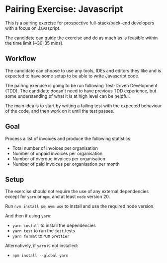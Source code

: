 # Pairing Exercise: Javascript

This is a pairing exercise for prospective full-stack/back-end developers with a focus on Javascript.

The candidate can guide the exercise and do as much as is feasible within the time limit (~30-35 mins).

## Workflow

The candidate can choose to use any tools, IDEs and editors they like and is expected to have some setup to be able to write Javascript code.

The pairing exercise is going to be run following Test-Driven Development (TDD). The candidate doesn't need to have previous TDD experience, but some understanding of what it is at high level can be helpful.

The main idea is to start by writing a failing test with the expected behaviour of the code, and then work on it until the test passes.

## Goal

Process a list of invoices and produce the following statistics:

- Total number of invoices per organisation
- Number of unpaid invoices per organisation
- Number of overdue invoices per organisation
- Number of paid invoices per organisation per month

## Setup

The exercise should not require the use of any external dependencies except for `yarn` or `npm`, and at least `node` version 20.

Run `nvm install && nvm use` to install and use the required node version.

And then if using `yarn`:

- `yarn install` to install the dependencies
- `yarn test` to run the `jest` tests
- `yarn format` to run `prettier`

Alternatively, if `yarn` is not installed:

- `npm install --global yarn`

